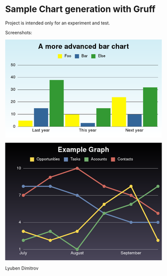 Sample Chart generation with Gruff
==========


Project is intended only for an experiment and test.

Screenshots: 

![Alt text](https://github.com/ldimitrov/Gruff-Test/blob/master/a_more_advanced_graph.png)


![Alt text](https://github.com/ldimitrov/Gruff-Test/blob/master/my_fruity_graph.png)

Lyuben Dimitrov
